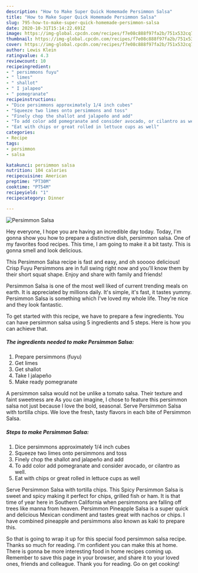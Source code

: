```yaml
---
description: "How to Make Super Quick Homemade Persimmon Salsa"
title: "How to Make Super Quick Homemade Persimmon Salsa"
slug: 795-how-to-make-super-quick-homemade-persimmon-salsa
date: 2020-10-31T15:14:22.691Z
image: https://img-global.cpcdn.com/recipes/f7e08c888f97fa2b/751x532cq70/persimmon-salsa-recipe-main-photo.jpg
thumbnail: https://img-global.cpcdn.com/recipes/f7e08c888f97fa2b/751x532cq70/persimmon-salsa-recipe-main-photo.jpg
cover: https://img-global.cpcdn.com/recipes/f7e08c888f97fa2b/751x532cq70/persimmon-salsa-recipe-main-photo.jpg
author: Lewis Klein
ratingvalue: 4.3
reviewcount: 10
recipeingredient:
- " persimmons fuyu"
- " limes"
- " shallot"
- " I jalapeo"
- " pomegranate"
recipeinstructions:
- "Dice persimmons approximately 1/4 inch cubes"
- "Squeeze two limes onto persimmons and toss"
- "Finely chop the shallot and jalapeño and add"
- "To add color add pomegranate and consider avocado, or cilantro as well."
- "Eat with chips or great rolled in lettuce cups as well"
categories:
- Recipe
tags:
- persimmon
- salsa

katakunci: persimmon salsa 
nutrition: 104 calories
recipecuisine: American
preptime: "PT30M"
cooktime: "PT54M"
recipeyield: "1"
recipecategory: Dinner

---
```



![Persimmon Salsa](https://img-global.cpcdn.com/recipes/f7e08c888f97fa2b/751x532cq70/persimmon-salsa-recipe-main-photo.jpg)

Hey everyone, I hope you are having an incredible day today. Today, I'm gonna show you how to prepare a distinctive dish, persimmon salsa. One of my favorites food recipes. This time, I am going to make it a bit tasty. This is gonna smell and look delicious.

This Persimmon Salsa recipe is fast and easy, and oh sooooo delicious! Crisp Fuyu Persimmons are in full swing right now and you&#39;ll know them by their short squat shape. Enjoy and share with family and friends!

Persimmon Salsa is one of the most well liked of current trending meals on earth. It is appreciated by millions daily. It's simple, it's fast, it tastes yummy. Persimmon Salsa is something which I've loved my whole life. They're nice and they look fantastic.


To get started with this recipe, we have to prepare a few ingredients. You can have persimmon salsa using 5 ingredients and 5 steps. Here is how you can achieve that.

<!--inarticleads1-->

##### The ingredients needed to make Persimmon Salsa:

1. Prepare  persimmons (fuyu)
1. Get  limes
1. Get  shallot
1. Take  I jalapeño
1. Make ready  pomegranate


A persimmon salsa would not be unlike a tomato salsa. Their texture and faint sweetness are As you can imagine, I chose to feature this persimmon salsa not just because I love the bold, seasonal. Serve Persimmon Salsa with tortilla chips. We love the fresh, tasty flavors in each bite of Persimmon Salsa. 

<!--inarticleads2-->

##### Steps to make Persimmon Salsa:

1. Dice persimmons approximately 1/4 inch cubes
1. Squeeze two limes onto persimmons and toss
1. Finely chop the shallot and jalapeño and add
1. To add color add pomegranate and consider avocado, or cilantro as well.
1. Eat with chips or great rolled in lettuce cups as well


Serve Persimmon Salsa with tortilla chips. This Spicy Persimmon Salsa is sweet and spicy making it perfect for chips, grilled fish or ham. It is that time of year here in Southern California when persimmons are falling off trees like manna from heaven. Persimmon Pineapple Salsa is a super quick and delicious Mexican condiment and tastes great with nachos or chips. I have combined pineapple and persimmons also known as kaki to prepare this. 

So that is going to wrap it up for this special food persimmon salsa recipe. Thanks so much for reading. I'm confident you can make this at home. There is gonna be more interesting food in home recipes coming up. Remember to save this page in your browser, and share it to your loved ones, friends and colleague. Thank you for reading. Go on get cooking!
